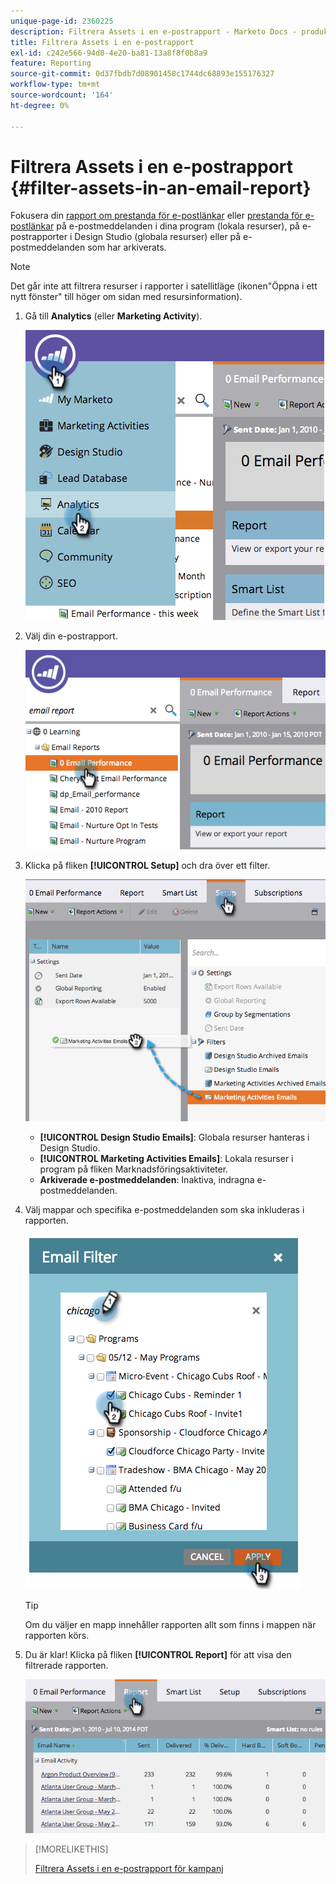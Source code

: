 ```yaml
---
unique-page-id: 2360225
description: Filtrera Assets i en e-postrapport - Marketo Docs - produktdokumentation
title: Filtrera Assets i en e-postrapport
exl-id: c242e566-94d0-4e20-ba81-13a8f8f0b8a9
feature: Reporting
source-git-commit: 0d37fbdb7d08901458c1744dc68893e155176327
workflow-type: tm+mt
source-wordcount: '164'
ht-degree: 0%

---
```


# Filtrera Assets i en e-postrapport {#filter-assets-in-an-email-report}

Fokusera din [rapport om prestanda för e-postlänkar](/help/marketo/product-docs/email-marketing/email-programs/email-program-data/email-performance-report.md) eller [prestanda för e-postlänkar](/help/marketo/product-docs/email-marketing/email-programs/email-program-data/email-link-performance-report.md) på e-postmeddelanden i dina program (lokala resurser), på e-postrapporter i Design Studio (globala resurser) eller på e-postmeddelanden som har arkiverats.

>[!NOTE]
>
>Det går inte att filtrera resurser i rapporter i satellitläge (ikonen&quot;Öppna i ett nytt fönster&quot; till höger om sidan med resursinformation).

1. Gå till **Analytics** (eller **Marketing Activity**).

   ![](assets/image2014-9-16-15-3a53-3a26.png)

1. Välj din e-postrapport.

   ![](assets/image2014-9-16-15-3a53-3a29.png)

1. Klicka på fliken **[!UICONTROL Setup]** och dra över ett filter.

   ![](assets/image2014-9-16-15-3a53-3a32.png)

   * **[!UICONTROL Design Studio Emails]**: Globala resurser hanteras i Design Studio.
   * **[!UICONTROL Marketing Activities Emails]**: Lokala resurser i program på fliken Marknadsföringsaktiviteter.
   * **Arkiverade e-postmeddelanden**: Inaktiva, indragna e-postmeddelanden.

1. Välj mappar och specifika e-postmeddelanden som ska inkluderas i rapporten.

   ![](assets/image2014-9-16-15-3a53-3a36.png)

   >[!TIP]
   >
   >Om du väljer en mapp innehåller rapporten allt som finns i mappen när rapporten körs.

1. Du är klar! Klicka på fliken **[!UICONTROL Report]** för att visa den filtrerade rapporten.

   ![](assets/image2014-9-16-15-3a53-3a59.png)

>[!MORELIKETHIS]
>
>[Filtrera Assets i en e-postrapport för kampanj](/help/marketo/product-docs/reporting/basic-reporting/report-activity/filter-assets-in-a-campaign-email-reports.md)
